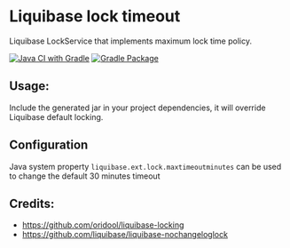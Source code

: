 # Liquibase lock timeout
Liquibase LockService that implements maximum lock time policy.

[![Java CI with Gradle](https://github.com/hsiliev/liquibase-lock-timeout/actions/workflows/gradle.yml/badge.svg)](https://github.com/hsiliev/liquibase-lock-timeout/actions/workflows/gradle.yml)
[![Gradle Package](https://github.com/hsiliev/liquibase-lock-timeout/actions/workflows/gradle-publish.yml/badge.svg)](https://github.com/hsiliev/liquibase-lock-timeout/actions/workflows/gradle-publish.yml)

## Usage:
Include the generated jar in your project dependencies, it will override Liquibase default locking.

## Configuration
Java system property `liquibase.ext.lock.maxtimeoutminutes` can be used to change the default 30 minutes timeout

## Credits:
* https://github.com/oridool/liquibase-locking
* https://github.com/liquibase/liquibase-nochangeloglock
